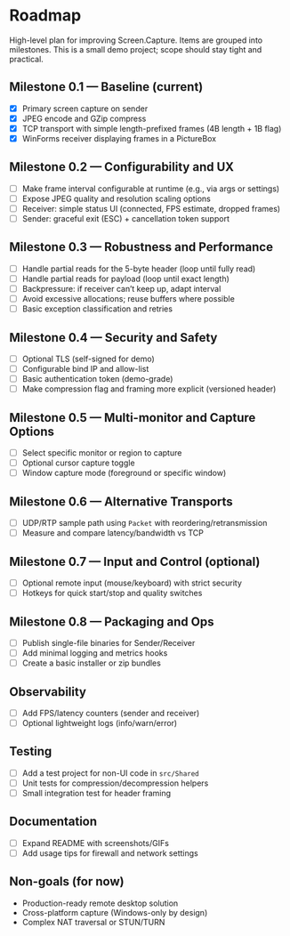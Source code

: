 # Roadmap

High-level plan for improving Screen.Capture. Items are grouped into milestones. This is a small demo project; scope should stay tight and practical.

## Milestone 0.1 — Baseline (current)

- [x] Primary screen capture on sender
- [x] JPEG encode and GZip compress
- [x] TCP transport with simple length-prefixed frames (4B length + 1B flag)
- [x] WinForms receiver displaying frames in a PictureBox

## Milestone 0.2 — Configurability and UX

- [ ] Make frame interval configurable at runtime (e.g., via args or settings)
- [ ] Expose JPEG quality and resolution scaling options
- [ ] Receiver: simple status UI (connected, FPS estimate, dropped frames)
- [ ] Sender: graceful exit (ESC) + cancellation token support

## Milestone 0.3 — Robustness and Performance

- [ ] Handle partial reads for the 5-byte header (loop until fully read)
- [ ] Handle partial reads for payload (loop until exact length)
- [ ] Backpressure: if receiver can’t keep up, adapt interval
- [ ] Avoid excessive allocations; reuse buffers where possible
- [ ] Basic exception classification and retries

## Milestone 0.4 — Security and Safety

- [ ] Optional TLS (self-signed for demo)
- [ ] Configurable bind IP and allow-list
- [ ] Basic authentication token (demo-grade)
- [ ] Make compression flag and framing more explicit (versioned header)

## Milestone 0.5 — Multi-monitor and Capture Options

- [ ] Select specific monitor or region to capture
- [ ] Optional cursor capture toggle
- [ ] Window capture mode (foreground or specific window)

## Milestone 0.6 — Alternative Transports

- [ ] UDP/RTP sample path using `Packet` with reordering/retransmission
- [ ] Measure and compare latency/bandwidth vs TCP

## Milestone 0.7 — Input and Control (optional)

- [ ] Optional remote input (mouse/keyboard) with strict security
- [ ] Hotkeys for quick start/stop and quality switches

## Milestone 0.8 — Packaging and Ops

- [ ] Publish single-file binaries for Sender/Receiver
- [ ] Add minimal logging and metrics hooks
- [ ] Create a basic installer or zip bundles

## Observability

- [ ] Add FPS/latency counters (sender and receiver)
- [ ] Optional lightweight logs (info/warn/error)

## Testing

- [ ] Add a test project for non-UI code in `src/Shared`
- [ ] Unit tests for compression/decompression helpers
- [ ] Small integration test for header framing

## Documentation

- [ ] Expand README with screenshots/GIFs
- [ ] Add usage tips for firewall and network settings

## Non-goals (for now)

- Production-ready remote desktop solution
- Cross-platform capture (Windows-only by design)
- Complex NAT traversal or STUN/TURN
